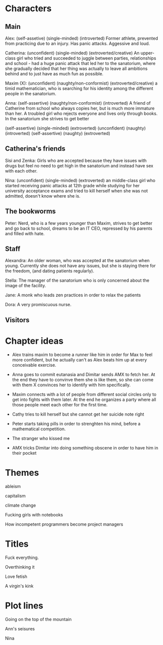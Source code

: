 Characters
===

Main 
--- 

Alex: (self-assetive) (single-minded) (introverted) Former athlete, prevented from practicing due to an injury. Has panic attacks. Aggessive and loud.  

Catherina: (unconfident) (single-minded) (extroverted/creative) An upper-class girl who tried and succeeded to juggle between parties, relationships and school - had a huge panic attack that led her to the sanatorium, where she gradually decided that her thing was actually to leave all ambitions behind and to just have as much fun as possible. 

Maxim (X): (unconfident) (naughty/non-conformist) (extroverted/creative) a timid mathematician, who is searching for his identity among the different people in the sanatorium.

Anna: (self-assertive) (naughty/non-conformist) (introverted) A friend of Catherine from school who always copies her, but is much more immature than her. A troubled girl who rejects everyone and lives only through books. In the sanatorium she strives to get better


(self-assertive) (single-minded) (extroverted) 
(unconfident) (naughty) (introverted)
(self-assertive) (naughty) (extroverted)

Catherina's friends
---

Sisi and Zenka: Girls who are accepted because they have issues with drugs but feel no need to get high in the sanatorium and instead have sex with each other.


Nina: (unconfident) (single-minded) (extroverted) an middle-class girl who started receiving panic attacks at 12th grade while studying for her university acceptance exams and tried to kill herself when she was not admitted, doesn't know where she is.

The bookworms
---

Peter: Nerd, who is a few years younger than Maxim, strives to get better and go back to school, dreams to be an IT CEO, repressed by his parents and filled with hate.

Staff
---

Alexandra: An older woman, who was accepted at the sanatorium when young. Currently she does not have any issues, but she is staying there for the freedom, (and dating patients regularly).

Stella: The manager of the sanatorium who is only concerned about the image of the facility.

Jane: A monk who leads zen practices in order to relax the patients

Dora: A very promiscuous nurse.

Visitors
---

Chapter ideas
===

- Alex trains maxim to become a runner like him in order for Max to feel more confident, but he actually can't as Alex beats him up at every conceivable exercise. 

- Anna goes to commit eutanasia and Dimitar sends AMX to fetch her. At the end they have to convinve them she is like them, so she can come with them X convinces her to identify with him specifically.

- Maxim connects with a lot of people from different social circles only to get into fights with them later. At the end he organizes a party where all those people meet each other for the first time.

- Cathy tries to kill herself but she cannot get her suicide note right

- Peter starts taking pills in order to strenghten his mind, before a mathematical competition.

- The stranger who kissed me

- AMX tricks Dimitar into doing something obscene in order to have him in their pocket

Themes
===

ableism

capitalism

climate change

Fucking girls with notebooks 

How incompetent programmers become project managers 

Titles
===

Fuck everything.

Overthinking it

Love fetish

A virgin's kink

Plot lines
===

Going on the top of the mountain

Ann's seisures

Nina

